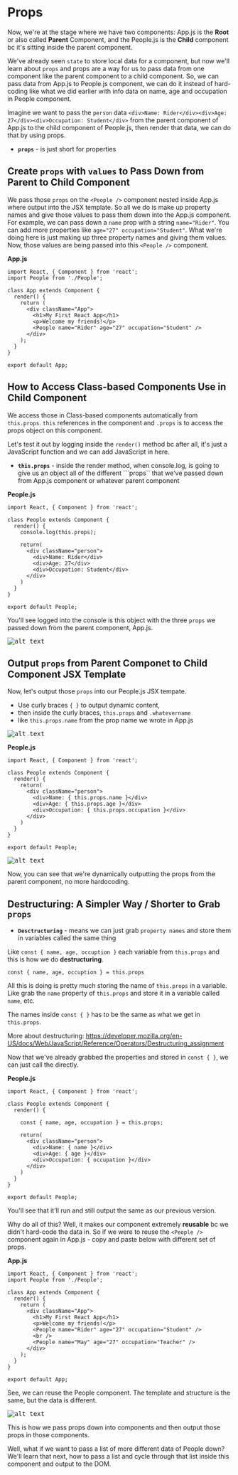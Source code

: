 # Props

Now, we're at the stage where we have two components: App.js is the **Root** or also called **Parent** Component, and the People.js is the **Child** component bc it's sitting inside the parent component.

We've already seen ```state``` to store local data for a component, but now we'll learn about ```props``` and props are a way for us to pass data from one component like the parent component to a child component. So, we can pass data from App.js to People.js component, we can do it instead of hard-coding like what we did earlier with info data on name, age and occupation in People component.

Imagine we want to pass the ```person``` data ```<div>Name: Rider</div><div>Age: 27</div><div>Occupation: Student</div>``` from the parent component of App.js to the child component of People.js, then render that data, we can do that by using props.

* **```props```** - is just short for properties

## Create ```props``` with ```values``` to Pass Down from Parent to Child Component

We pass those ```props``` on the ```<People />``` component nested inside App.js where output into the JSX template. So all we do is make up property names and give those values to pass them down into the App.js component. For example, we can pass down a ```name``` prop with a string ```name="Rider"```. You can add more properties like ```age="27" occupation="Student"```. What we're doing here is just making up three property names and giving them values. Now, those values are being passed into this ```<People />``` component.

**App.js**
```
import React, { Component } from 'react';
import People from './People';

class App extends Component {
  render() {
    return (
      <div className="App">
        <h1>My First React App</h1>
        <p>Welcome my friends!</p>
        <People name="Rider" age="27" occupation="Student" />
      </div>
    );
  }
}

export default App;
```

## How to Access Class-based Components Use in Child Component

We access those in Class-based components automatically from ```this.props```. ```this``` references in the component and ```.props``` is to access the props object on this component.

Let's test it out by logging inside the ```render()``` method bc after all, it's just a JavaScript function and we can add JavaScript in here.

* **```this.props```** - inside the render method, when console.log, is going to give us an object all of the different ```props`` that we've passed down from App.js component or whatever parent component

**People.js**
```
import React, { Component } from 'react';

class People extends Component {
  render() {
    console.log(this.props);

    return(
      <div className="person">
        <div>Name: Rider</div>
        <div>Age: 27</div>
        <div>Occupation: Student</div>
      </div>
    )
  }
}

export default People;
```

You'll see logged into the console is this object with the three ```props``` we passed down from the parent component, App.js.

<kbd>![alt text](img/logthisobj.png "screenshot")</kbd>

## Output ```props``` from Parent Componet to Child Component JSX Template

Now, let's output those ```props``` into our People.js JSX tempate.

* Use curly braces ```{ }``` to output dynamic content,
* then inside the curly braces, ```this.props``` and ```.whatevername```
* like ```this.props.name``` from the prop name we wrote in App.js

<kbd>![alt text](img/apptopeople.png "screenshot")</kbd>

**People.js**
```
import React, { Component } from 'react';

class People extends Component {
  render() {
    return(
      <div className="person">
        <div>Name: { this.props.name }</div>
        <div>Age: { this.props.age }</div>
        <div>Occupation: { this.props.occupation }</div>
      </div>
    )
  }
}

export default People;
```

<kbd>![alt text](img/dynprops.png "screenshot")</kbd>

Now, you can see that we're dynamically outputting the props from the parent component, no more hardocoding.

## Destructuring: A Simpler Way / Shorter to Grab ```props```

* **```Desctructuring```** - means we can just grab ```property names``` and store them in variables called the same thing

Like ```const { name, age, occuption }``` each variable from ```this.props``` and this is how we do **destructuring**.

```
const { name, age, occuption } = this.props
```

All this is doing is pretty much storing the name of ```this.props``` in a variable. Like grab the ```name``` property of ```this.props``` and store it in a variable called ```name```, etc.

The names inside ```const { }``` has to be the same as what we get in ```this.props```.

More about destructuring: https://developer.mozilla.org/en-US/docs/Web/JavaScript/Reference/Operators/Destructuring_assignment

Now that we've already grabbed the properties and stored in ```const { }```, we can just call the directly.

**People.js**
```
import React, { Component } from 'react';

class People extends Component {
  render() {

    const { name, age, occupation } = this.props;

    return(
      <div className="person">
        <div>Name: { name }</div>
        <div>Age: { age }</div>
        <div>Occupation: { occupation }</div>
      </div>
    )
  }
}

export default People;
```

You'll see that it'll run and still output the same as our previous version.

Why do all of this? Well, it makes our component extremely **reusable** bc we didn't hard-code the data in. So if we were to reuse the ```<People />``` component again in App.js - copy and paste below with different set of props.

**App.js**
```
import React, { Component } from 'react';
import People from './People';

class App extends Component {
  render() {
    return (
      <div className="App">
        <h1>My First React App</h1>
        <p>Welcome my friends!</p>
        <People name="Rider" age="27" occupation="Student" />
        <br />
        <People name="May" age="27" occupation="Teacher" />
      </div>
    );
  }
}

export default App;
```

See, we can reuse the People component. The template and structure is the same, but the data is different.

<kbd>![alt text](img/reuse.png "screenshot")</kbd>

This is how we pass props down into components and then output those props in those components.

Well, what if we want to pass a list of more different data of People down? We'll learn that next, how to pass a list and cycle through that list inside this component and output to the DOM.
